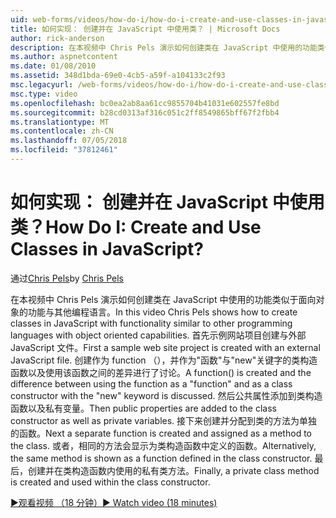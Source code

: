 ```yaml
---
uid: web-forms/videos/how-do-i/how-do-i-create-and-use-classes-in-javascript
title: 如何实现： 创建并在 JavaScript 中使用类？ | Microsoft Docs
author: rick-anderson
description: 在本视频中 Chris Pels 演示如何创建类在 JavaScript 中使用的功能类似于面向对象的功能与其他编程语言...
ms.author: aspnetcontent
ms.date: 01/08/2010
ms.assetid: 348d1bda-69e0-4cb5-a59f-a104133c2f93
msc.legacyurl: /web-forms/videos/how-do-i/how-do-i-create-and-use-classes-in-javascript
msc.type: video
ms.openlocfilehash: bc0ea2ab8aa61cc9855704b41031e602557fe8bd
ms.sourcegitcommit: b28cd0313af316c051c2ff8549865bff67f2fbb4
ms.translationtype: MT
ms.contentlocale: zh-CN
ms.lasthandoff: 07/05/2018
ms.locfileid: "37812461"
---
```

<a name="how-do-i-create-and-use-classes-in-javascript"></a><span data-ttu-id="6787e-104">如何实现： 创建并在 JavaScript 中使用类？</span><span class="sxs-lookup"><span data-stu-id="6787e-104">How Do I: Create and Use Classes in JavaScript?</span></span>
====================
<span data-ttu-id="6787e-105">通过[Chris Pels](https://twitter.com/chrispels)</span><span class="sxs-lookup"><span data-stu-id="6787e-105">by [Chris Pels](https://twitter.com/chrispels)</span></span>

<span data-ttu-id="6787e-106">在本视频中 Chris Pels 演示如何创建类在 JavaScript 中使用的功能类似于面向对象的功能与其他编程语言。</span><span class="sxs-lookup"><span data-stu-id="6787e-106">In this video Chris Pels shows how to create classes in JavaScript with functionality similar to other programming languages with object oriented capabilities.</span></span> <span data-ttu-id="6787e-107">首先示例网站项目创建与外部 JavaScript 文件。</span><span class="sxs-lookup"><span data-stu-id="6787e-107">First a sample web site project is created with an external JavaScript file.</span></span> <span data-ttu-id="6787e-108">创建作为 function （），并作为"函数"与"new"关键字的类构造函数以及使用该函数之间的差异进行了讨论。</span><span class="sxs-lookup"><span data-stu-id="6787e-108">A function() is created and the difference between using the function as a "function" and as a class constructor with the "new" keyword is discussed.</span></span> <span data-ttu-id="6787e-109">然后公共属性添加到类构造函数以及私有变量。</span><span class="sxs-lookup"><span data-stu-id="6787e-109">Then public properties are added to the class constructor as well as private variables.</span></span> <span data-ttu-id="6787e-110">接下来创建并分配到类的方法为单独的函数。</span><span class="sxs-lookup"><span data-stu-id="6787e-110">Next a separate function is created and assigned as a method to the class.</span></span> <span data-ttu-id="6787e-111">或者，相同的方法会显示为类构造函数中定义的函数。</span><span class="sxs-lookup"><span data-stu-id="6787e-111">Alternatively, the same method is shown as a function defined in the class constructor.</span></span> <span data-ttu-id="6787e-112">最后，创建并在类构造函数内使用的私有类方法。</span><span class="sxs-lookup"><span data-stu-id="6787e-112">Finally, a private class method is created and used within the class constructor.</span></span>

[<span data-ttu-id="6787e-113">&#9654;观看视频 （18 分钟）</span><span class="sxs-lookup"><span data-stu-id="6787e-113">&#9654; Watch video (18 minutes)</span></span>](https://channel9.msdn.com/Blogs/ASP-NET-Site-Videos/how-do-i-create-and-use-classes-in-javascript)
